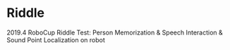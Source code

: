 # Riddle
2019.4 RoboCup Riddle Test: Person Memorization &amp; Speech Interaction &amp; Sound Point Localization on robot
